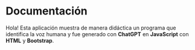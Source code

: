 # Documentación

Hola! 
Esta aplicación muestra de manera didáctica un programa que identifica la voz humana y fue generado con **ChatGPT** en **JavaScript** con **HTML** y **Bootstrap**.
